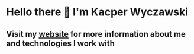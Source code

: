 # Hello there 👋 I'm Kacper Wyczawski

## Visit my [website](https://wyczawski.dev) for more information about me and technologies I work with

